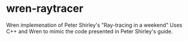 # wren-raytracer
Wren implemenation of Peter Shirley's "Ray-tracing in a weekend"
Uses C++ and Wren to mimic the code presented in Peter Shirley's guide.
